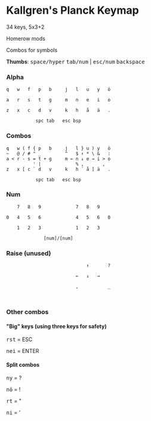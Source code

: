 # Kallgren's Planck Keymap

34 keys, 5x3+2

Homerow mods

Combos for symbols

**Thumbs**: <kbd>space/hyper</kbd> <kbd>tab/num</kbd> | <kbd>esc/num</kbd> <kbd>backspace</kbd>

### Alpha
```
q   w   f   p   b     j   l   u   y   ö
                                       
a   r   s   t   g     m   n   e   i   o
                                       
z   x   c   d   v     k   h   å   ä   .
                                       
           spc tab   esc bsp           
```

### Combos
```
q   w ( f { p   b     j   l } u ) y   ö
~   @ / # " _         ^   $ ↑ * \ &   :
a < r - s = t + g     m ← n ↓ e → i > o
          ' |             % ,       ,  
z   x [ c ` d   v     k   h ´ å ] ä   .
                                       
           spc tab   esc bsp           
```

### Num
```
    7   8   9             7   8   9    
                                       
0   4   5   6             4   5   6   0
                                       
    1   2   3             1   2   3    
                                       
              [num]/[num]              
```

### Raise (unused)
```
                              ↑       ?
                                       
                          ←   ↓   →    
                                       
                          ,           _
                                       
                                       
```

### Other combos
#### "Big" keys (using three keys for safety)

<kbd>r</kbd><kbd>s</kbd><kbd>t</kbd> = ESC

<kbd>n</kbd><kbd>e</kbd><kbd>i</kbd> = ENTER

#### Split combos

<kbd>n</kbd><kbd>y</kbd> = ?

<kbd>n</kbd><kbd>ö</kbd> = !

<kbd>r</kbd><kbd>t</kbd> = "

<kbd>n</kbd><kbd>i</kbd> = '
